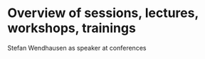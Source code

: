 # Overview of sessions, lectures, workshops, trainings 
Stefan Wendhausen as speaker at conferences
